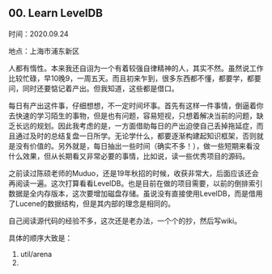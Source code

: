 ## 00. Learn LevelDB

时间：2020.09.24

地点：上海市浦东新区

人都有惰性。本来我还自诩为一个有着较强自律精神的人，其实不然。虽然说工作比较忙碌，早10晚9，一周五天。而且初来乍到，很多东西都不懂，都要学，都要问，同时还要惦记着产出。但我知道，这些都是借口。

每日有产出这件事，仔细想想，不一定时间坏事。首先有这样一件事情，倒逼着你去快速的学习陌生的事物，但是也有问题，容易短视，只想着解决当前的问题，缺乏长远的规划。因此我考虑的是，一方面借助每日的产出迫使自己丢掉拖延症，而且通过及时的总结复盘一日所学。无论学什么，都要逐渐构建起知识框架，否则就是没有价值的。另外就是，每日抽出一些时间（确实不多！），做一些短期来看没什么效果，但从长期看又非常必要的事情，比如说，读一些优秀项目的源码。

之前读过陈硕老师的Muduo，还是19年秋招的时候，收获非常大，后面应该还会再阅读一遍。这次打算看看LevelDB。也是目前在做的项目需要，以前的倒排索引数据是全内存版本，这次要增加磁盘存储。虽说没有直接使用LevelDB，而是借用了Lucene的数据结构，但是其内部的理念是相同的。

自己阅读源代码的经验不多，这次还是老办法，一个个的抄，然后写wiki。

具体的顺序大致是：

1. util/arena
2. 

